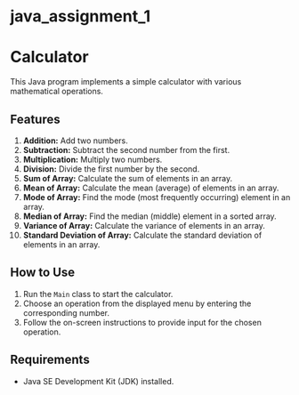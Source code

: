 # java_assignment_1
# Calculator

This Java program implements a simple calculator with various mathematical operations.

## Features

1. **Addition:** Add two numbers.
2. **Subtraction:** Subtract the second number from the first.
3. **Multiplication:** Multiply two numbers.
4. **Division:** Divide the first number by the second.
5. **Sum of Array:** Calculate the sum of elements in an array.
6. **Mean of Array:** Calculate the mean (average) of elements in an array.
7. **Mode of Array:** Find the mode (most frequently occurring) element in an array.
8. **Median of Array:** Find the median (middle) element in a sorted array.
9. **Variance of Array:** Calculate the variance of elements in an array.
10. **Standard Deviation of Array:** Calculate the standard deviation of elements in an array.

## How to Use

1. Run the `Main` class to start the calculator.
2. Choose an operation from the displayed menu by entering the corresponding number.
3. Follow the on-screen instructions to provide input for the chosen operation.

## Requirements

- Java SE Development Kit (JDK) installed.
